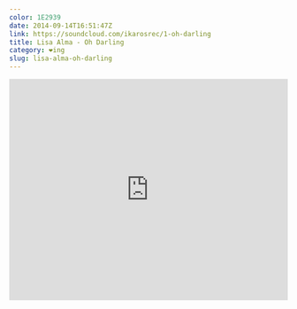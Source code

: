 ```yaml
---
color: 1E2939
date: 2014-09-14T16:51:47Z
link: https://soundcloud.com/ikarosrec/1-oh-darling
title: Lisa Alma - Oh Darling
category: ❤ing
slug: lisa-alma-oh-darling
---
```


<div class="embed rich soundcloud" data-aspect-ratio="1.0">
    <iframe width="100%" height="400" scrolling="no" frameborder="no" src="https://w.soundcloud.com/player/?url=http%3A%2F%2Fapi.soundcloud.com%2Ftracks%2F132735218&amp;show_artwork=true&amp;visual=true&amp;hide_related=true&amp;color=1E2939&amp;show_user=true&amp;show_comments=false&amp;show_reposts=false&amp;auto_play=false">Find it on <a href="https://soundcloud.com/ikarosrec/1-oh-darling">SoundCloud</a>.</iframe>
</div>
